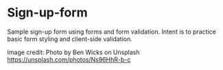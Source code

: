 # Sign-up-form
Sample sign-up form using forms and form validation. Intent is to practice basic form styling and client-side validation.

Image credit: Photo by Ben Wicks on Unsplash https://unsplash.com/photos/Ns96HhR-b-c